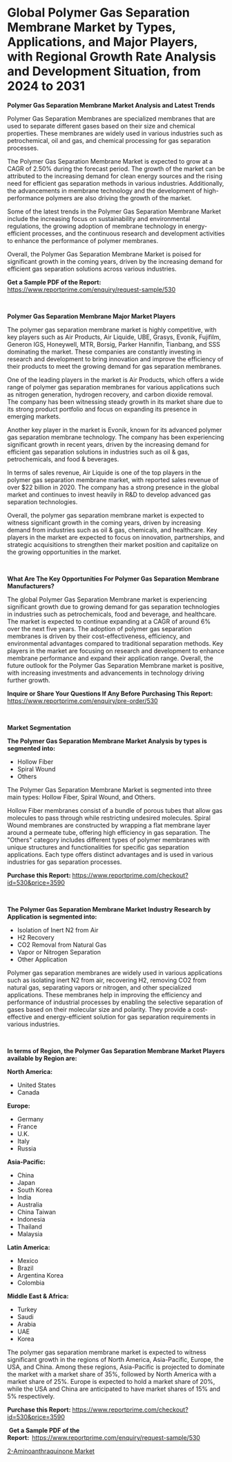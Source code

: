 <p><h1>Global Polymer Gas Separation Membrane Market by Types, Applications, and Major Players, with Regional Growth Rate Analysis and Development Situation, from 2024 to 2031</h1></p><p><strong>Polymer Gas Separation Membrane Market Analysis and Latest Trends</strong></p>
<p><p>Polymer Gas Separation Membranes are specialized membranes that are used to separate different gases based on their size and chemical properties. These membranes are widely used in various industries such as petrochemical, oil and gas, and chemical processing for gas separation processes.</p><p>The Polymer Gas Separation Membrane Market is expected to grow at a CAGR of 2.50% during the forecast period. The growth of the market can be attributed to the increasing demand for clean energy sources and the rising need for efficient gas separation methods in various industries. Additionally, the advancements in membrane technology and the development of high-performance polymers are also driving the growth of the market.</p><p>Some of the latest trends in the Polymer Gas Separation Membrane Market include the increasing focus on sustainability and environmental regulations, the growing adoption of membrane technology in energy-efficient processes, and the continuous research and development activities to enhance the performance of polymer membranes.</p><p>Overall, the Polymer Gas Separation Membrane Market is poised for significant growth in the coming years, driven by the increasing demand for efficient gas separation solutions across various industries.</p></p>
<p><strong>Get a Sample PDF of the Report:&nbsp;</strong> <a href="https://www.reportprime.com/enquiry/request-sample/530">https://www.reportprime.com/enquiry/request-sample/530</a></p>
<p>&nbsp;</p>
<p><strong>Polymer Gas Separation Membrane Major Market Players</strong></p>
<p><p>The polymer gas separation membrane market is highly competitive, with key players such as Air Products, Air Liquide, UBE, Grasys, Evonik, Fujifilm, Generon IGS, Honeywell, MTR, Borsig, Parker Hannifin, Tianbang, and SSS dominating the market. These companies are constantly investing in research and development to bring innovation and improve the efficiency of their products to meet the growing demand for gas separation membranes.</p><p>One of the leading players in the market is Air Products, which offers a wide range of polymer gas separation membranes for various applications such as nitrogen generation, hydrogen recovery, and carbon dioxide removal. The company has been witnessing steady growth in its market share due to its strong product portfolio and focus on expanding its presence in emerging markets.</p><p>Another key player in the market is Evonik, known for its advanced polymer gas separation membrane technology. The company has been experiencing significant growth in recent years, driven by the increasing demand for efficient gas separation solutions in industries such as oil & gas, petrochemicals, and food & beverages.</p><p>In terms of sales revenue, Air Liquide is one of the top players in the polymer gas separation membrane market, with reported sales revenue of over $22 billion in 2020. The company has a strong presence in the global market and continues to invest heavily in R&D to develop advanced gas separation technologies.</p><p>Overall, the polymer gas separation membrane market is expected to witness significant growth in the coming years, driven by increasing demand from industries such as oil & gas, chemicals, and healthcare. Key players in the market are expected to focus on innovation, partnerships, and strategic acquisitions to strengthen their market position and capitalize on the growing opportunities in the market.</p></p>
<p>&nbsp;</p>
<p><strong>What Are The Key Opportunities For Polymer Gas Separation Membrane Manufacturers?</strong></p>
<p><p>The global Polymer Gas Separation Membrane market is experiencing significant growth due to growing demand for gas separation technologies in industries such as petrochemicals, food and beverage, and healthcare. The market is expected to continue expanding at a CAGR of around 6% over the next five years. The adoption of polymer gas separation membranes is driven by their cost-effectiveness, efficiency, and environmental advantages compared to traditional separation methods. Key players in the market are focusing on research and development to enhance membrane performance and expand their application range. Overall, the future outlook for the Polymer Gas Separation Membrane market is positive, with increasing investments and advancements in technology driving further growth.</p></p>
<p><strong>Inquire or Share Your Questions If Any Before Purchasing This Report:</strong> <a href="https://www.reportprime.com/enquiry/pre-order/530">https://www.reportprime.com/enquiry/pre-order/530</a></p>
<p>&nbsp;</p>
<p><strong>Market Segmentation</strong></p>
<p><strong>The Polymer Gas Separation Membrane Market Analysis by types is segmented into:</strong></p>
<p><ul><li>Hollow Fiber</li><li>Spiral Wound</li><li>Others</li></ul></p>
<p><p>The Polymer Gas Separation Membrane Market is segmented into three main types: Hollow Fiber, Spiral Wound, and Others. </p><p>Hollow Fiber membranes consist of a bundle of porous tubes that allow gas molecules to pass through while restricting undesired molecules. Spiral Wound membranes are constructed by wrapping a flat membrane layer around a permeate tube, offering high efficiency in gas separation. The "Others" category includes different types of polymer membranes with unique structures and functionalities for specific gas separation applications. Each type offers distinct advantages and is used in various industries for gas separation processes.</p></p>
<p><strong>Purchase this Report:&nbsp;</strong><a href="https://www.reportprime.com/checkout?id=530&price=3590">https://www.reportprime.com/checkout?id=530&price=3590</a></p>
<p>&nbsp;</p>
<p><strong>The Polymer Gas Separation Membrane Market Industry Research by Application is segmented into:</strong></p>
<p><ul><li>Isolation of Inert N2 from Air</li><li>H2 Recovery</li><li>CO2 Removal from Natural Gas</li><li>Vapor or Nitrogen Separation</li><li>Other Application</li></ul></p>
<p><p>Polymer gas separation membranes are widely used in various applications such as isolating inert N2 from air, recovering H2, removing CO2 from natural gas, separating vapors or nitrogen, and other specialized applications. These membranes help in improving the efficiency and performance of industrial processes by enabling the selective separation of gases based on their molecular size and polarity. They provide a cost-effective and energy-efficient solution for gas separation requirements in various industries.</p></p>
<p>&nbsp;</p>
<p><strong>In terms of Region, the Polymer Gas Separation Membrane Market Players available by Region are:</strong></p>
<p>
    <p> <strong> North America: </strong>
        <ul>
            <li>United States</li>
            <li>Canada</li>
        </ul>
        </p> 
    <p> <strong> Europe: </strong>
        <ul>
            <li>Germany</li>
            <li>France</li>
            <li>U.K.</li>
            <li>Italy</li>
            <li>Russia</li>
        </ul>
        </p> 
    <p> <strong> Asia-Pacific: </strong>
        <ul>
            <li>China</li>
            <li>Japan</li>
            <li>South Korea</li>
            <li>India</li>
            <li>Australia</li>
            <li>China Taiwan</li>
            <li>Indonesia</li>
            <li>Thailand</li>
            <li>Malaysia</li>
        </ul>
        </p> 
    <p> <strong> Latin America: </strong>
        <ul>
            <li>Mexico</li>
            <li>Brazil</li>
            <li>Argentina Korea</li>
            <li>Colombia</li>
        </ul>
        </p> 
    <p> <strong> Middle East & Africa: </strong>
        <ul>
            <li>Turkey</li>
            <li>Saudi</li>
            <li>Arabia</li>
            <li>UAE</li>
            <li>Korea</li>
        </ul>
    </p>
    </p>
<p><p>The polymer gas separation membrane market is expected to witness significant growth in the regions of North America, Asia-Pacific, Europe, the USA, and China. Among these regions, Asia-Pacific is projected to dominate the market with a market share of 35%, followed by North America with a market share of 25%. Europe is expected to hold a market share of 20%, while the USA and China are anticipated to have market shares of 15% and 5% respectively.</p></p>
<p><strong>Purchase this Report: </strong><a href="https://www.reportprime.com/checkout?id=530&price=3590">https://www.reportprime.com/checkout?id=530&price=3590</a></p>
<p>&nbsp;<strong>Get a Sample PDF of the Report:&nbsp;&nbsp;</strong><a href="https://www.reportprime.com/enquiry/request-sample/530">https://www.reportprime.com/enquiry/request-sample/530</a></p>
<p><strong></strong></p>
<p><p><a href="https://cautious-neon-760.notion.site/2-Aminoanthraquinone-Market-Research-Report-The-Key-To-Successful-Business-Strategy-Forecasted-for--df66daccfe5142f7b2beff8a1cf07fba">2-Aminoanthraquinone Market</a></p></p>